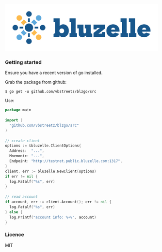 ![](https://raw.githubusercontent.com/bluzelle/api/master/source/images/Bluzelle%20-%20Logo%20-%20Big%20-%20Colour.png)

### Getting started

Ensure you have a recent version of go installed.

Grab the package from github:

    $ go get -u github.com/vbstreetz/blzgo/src

Use:

```go
package main

import (
  "github.com/vbstreetz/blzgo/src"
)

// create client
options := &bluzelle.ClientOptions{
  Address:  "...",
  Mnemonic: "...",
  Endpoint: "http://testnet.public.bluzelle.com:1317",
}
client, err := bluzelle.NewClient(options)
if err != nil {
  log.Fatalf("%s", err)
}

// read account
if account, err := client.Account(); err != nil {
  log.Fatalf("%s", err)
} else {
  log.Printf("account info: %+v", account)
}
```

### Licence

MIT
